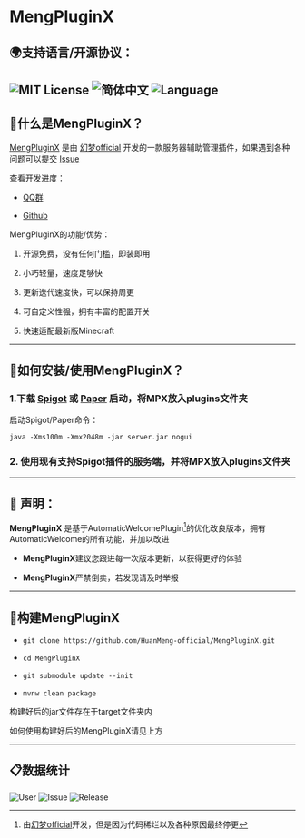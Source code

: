 # MengPluginX

<h2>🌍支持语言/开源协议：</h2>

![MIT License](https://img.shields.io/badge/LICENSE-MIT-green?style=flat-square) ![简体中文](https://img.shields.io/badge/简体中文-100%25-green?style=flat-square) ![Language](https://img.shields.io/badge/Java-100%25-blue?style=flat-square)
---

## 🤔什么是MengPluginX？


[MengPluginX](https://github.com/HuanMeng-official/MengPluginX) 是由 [幻梦official](https://space.bilibili.com/626446902) 开发的一款服务器辅助管理插件，如果遇到各种问题可以提交 [Issue](https://github.com/HuanMeng-official/MengPluginX/issues)

查看开发进度：

* [QQ群](https://jq.qq.com/?_wv=1027&k=WyIO81OT)

* [Github](https://github.com/HuanMeng-official/MengPluginX/)

MengPluginX的功能/优势：

1. 开源免费，没有任何门槛，即装即用

2. 小巧轻量，速度足够快

3. 更新迭代速度快，可以保持周更

4. 可自定义性强，拥有丰富的配置开关

5. 快速适配最新版Minecraft

---

## 🧐如何安装/使用MengPluginX？

### 1.下载 [Spigot](https://www.spigotmc.org) 或 [Paper](https://papermc.io/) 启动，将MPX放入plugins文件夹

启动Spigot/Paper命令：

`java -Xms100m -Xmx2048m -jar server.jar nogui`

### 2. 使用现有支持Spigot插件的服务端，并将MPX放入plugins文件夹

---

## 📝 声明：

**MengPluginX** 是基于AutomaticWelcomePlugin[^作者]的优化改良版本，拥有AutomaticWelcome的所有功能，并加以改进

* **MengPluginX**建议您跟进每一次版本更新，以获得更好的体验

* **MengPluginX**严禁倒卖，若发现请及时举报

---

## 🔨构建MengPluginX

- `git clone https://github.com/HuanMeng-official/MengPluginX.git`

- `cd MengPluginX`

- `git submodule update --init`

- `mvnw clean package`

构建好后的jar文件存在于target文件夹内

如何使用构建好后的MengPluginX请见上方

---

## 📋数据统计

![User](https://img.shields.io/badge/User-2人-blue?style=flat-square) ![Issue](https://img.shields.io/badge/Issue-0次-blue?style=flat-square) ![Release](https://img.shields.io/badge/Release-14个-blue?style=flat-square)

[^作者]: 由[幻梦official](https://space.bilibili.com/626446902)开发，但是因为代码稀烂以及各种原因最终停更
